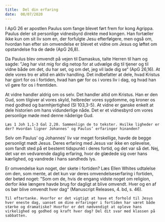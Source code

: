 ```yaml
---
title:  Del din erfaring
date:  08/07/2020
---
```


I ApG 26 er apostlen Paulus som fange blevet ført frem for kong Agrippa. Paulus deler sit personlige vidnesbyrd direkte med kongen. Han fortæller ikke kun om sit liv som en, der forfulgte Jesu efterfølgere, men også om, hvordan han efter sin omvendelse er blevet et vidne om Jesus og løftet om opstandelse fra de døde (ApG 26,8).

Da Paulus blev omvendt på vejen til Damaskus, talte Herren til ham og sagde: ”Jeg har vist mig for dig netop for at udvælge dig til tjener og til vidne både om det, du har set, og om det, jeg vil lade dig se“ (ApG 26,16). At dele vores tro er altid en aktiv handling. Det indbefatter at dele, hvad Kristus har gjort for os i fortiden, hvad han gør for os i vores liv i dag, og hvad han vil gøre for os i fremtiden.

At vidne handler aldrig om os selv. Det handler altid om Kristus. Han er den Gud, som tilgiver al vores skyld, helbreder vores sygdomme, og kroner os med godhed og barmhjertighed (Sl 103,3-5). At vidne er ganske enkelt at dele historien om hans vidunderlige nåde. Det er et vidnesbyrd om vores personlige møde med denne nåderige Gud.

`Læs 1 Joh 1,1-3 Gal 2,20. Sammenlign de to tekster. Hvilke ligheder er der? Hvordan ligner Johannes’ og Paulus’ erfaringer hinanden?`

Selv om Paulus’ og Johannes’ liv var meget forskellige, havde de begge personligt mødt Jesus. Deres erfaring med Jesus var ikke en oplevelse, som fandt sted på et bestemt tidspunkt i deres fortid, og det var så det. Nej, det var en vedvarende daglig erfaring, hvor de glædede sig over hans kærlighed, og vandrede i hans sandheds lys.

Er omvendelse kun noget, der skete i fortiden? Læs Ellen Whites udtalelse om den, som mente, at det kun var deres omvendelseserfaring i fortiden, der betød noget: ”Som om de, hvis de engang vidste noget om religion, derfor ikke længere havde brug for dagligt at blive omvendt. Hver og en af os bør blive omvendt hver dag“ (Manuscript Releases, 4. bd, s. 46).

`Til eftertanke. Hvorfor er det vigtigt at have et forhold til Jesus hver eneste dag, uanset om dine erfaringer i fortiden har været både stærke og dramatiske? Hvorfor er det nødvendigt at opleve hans virkelighed og godhed og kraft hver dag? Del dit svar med klassen på sabbatten.`
